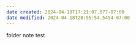 ```yaml
---
date created: 2024-04-18T17:21:07.077-07:00
date modified: 2024-04-18T20:55:54.5454-07:00
---
```


folder note test